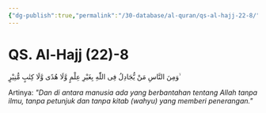 ```yaml
---
{"dg-publish":true,"permalink":"/30-database/al-quran/qs-al-hajj-22-8/"}
---
```



# QS. Al-Hajj (22)-8
وَمِنَ النَّاسِ مَنْ يُّجَادِلُ فِى اللّٰهِ بِغَيْرِ عِلْمٍ وَّلَا هُدًى وَّلَا كِتٰبٍ مُّنِيْرٍ ۙ

Artinya: *"Dan di antara manusia ada yang berbantahan tentang Allah tanpa ilmu, tanpa petunjuk dan tanpa kitab (wahyu) yang memberi penerangan."*
